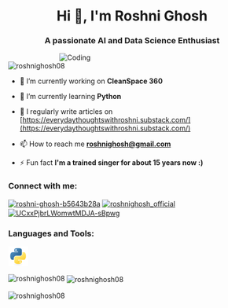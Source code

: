 <h1 align="center">Hi 👋, I'm Roshni Ghosh</h1>
<h3 align="center">A passionate AI and Data Science Enthusiast</h3>
<img align="right" alt="Coding" width="400" src="https://cdna.artstation.com/p/assets/images/images/042/631/286/original/bryan-rodriguez-belchibia-1-rightspeed.gif?1635037562"

<p align="left"> <img src="https://komarev.com/ghpvc/?username=roshnighosh08&label=Profile%20views&color=0e75b6&style=flat" alt="roshnighosh08" /> </p>

- 🔭 I’m currently working on **CleanSpace 360**

- 🌱 I’m currently learning **Python**

- 📝 I regularly write articles on [https://everydaythoughtswithroshni.substack.com/](https://everydaythoughtswithroshni.substack.com/)

- 📫 How to reach me **roshnighosh@gmail.com**

- ⚡ Fun fact **I'm a trained singer for about 15 years now :)**

<h3 align="left">Connect with me:</h3>
<p align="left">
<a href="https://linkedin.com/in/roshni-ghosh-b5643b28a" target="blank"><img align="center" src="https://raw.githubusercontent.com/rahuldkjain/github-profile-readme-generator/master/src/images/icons/Social/linked-in-alt.svg" alt="roshni-ghosh-b5643b28a" height="30" width="40" /></a>
<a href="https://instagram.com/roshnighosh_official" target="blank"><img align="center" src="https://raw.githubusercontent.com/rahuldkjain/github-profile-readme-generator/master/src/images/icons/Social/instagram.svg" alt="roshnighosh_official" height="30" width="40" /></a>
<a href="https://www.youtube.com/channel/UCxxPjbrLWomwtMDJA-sBpwg" target="blank"><img align="center" src="https://raw.githubusercontent.com/rahuldkjain/github-profile-readme-generator/master/src/images/icons/Social/youtube.svg" alt="UCxxPjbrLWomwtMDJA-sBpwg" height="30" width="40" /></a>
</p>

<h3 align="left">Languages and Tools:</h3>
<p align="left"> <a href="https://www.python.org" target="_blank" rel="noreferrer"> <img src="https://raw.githubusercontent.com/devicons/devicon/master/icons/python/python-original.svg" alt="python" width="40" height="40"/> </a> </p>

<p><img align="left" src="https://github-readme-stats.vercel.app/api/top-langs?username=roshnighosh08&show_icons=true&locale=en&layout=compact" alt="roshnighosh08" /></p>

<p>&nbsp;<img align="center" src="https://github-readme-stats.vercel.app/api?username=roshnighosh08&show_icons=true&locale=en" alt="roshnighosh08" /></p>

<p><img align="center" src="https://github-readme-streak-stats.herokuapp.com/?user=roshnighosh08&" alt="roshnighosh08" /></p>

